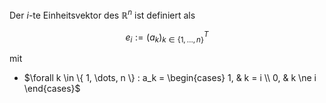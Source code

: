 Der $i$-te Einheitsvektor des $\mathbb{R}^n$ ist definiert als

$$
	e_i := (a_k)_{k \in \{ 1, \dots, n \}}^T
$$

mit
- $\forall k \in \{ 1, \dots, n \} : a_k = \begin{cases} 1, & k = i \\ 0, & k \ne i \end{cases}$